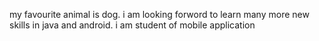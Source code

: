 my favourite animal is dog.
i am looking forword to learn many more new skills in java and android.
i am student of mobile application
